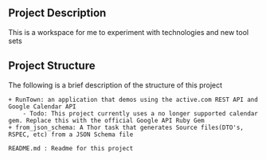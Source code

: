 Project Description
-----
This is a workspace for me to experiment with technologies and new tool sets

Project Structure
-----
The following is a brief description of the structure of this project

    + RunTown: an application that demos using the active.com REST API and Google Calendar API
        - Todo: This project currently uses a no longer supported calendar gem. Replace this with the official Google API Ruby Gem
    + from_json_schema: A Thor task that generates Source files(DTO's, RSPEC, etc) from a JSON Schema file

    README.md : Readme for this project

